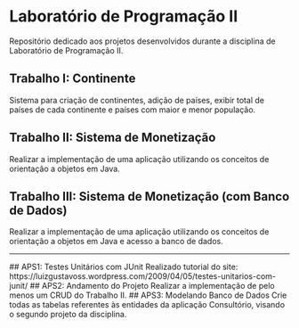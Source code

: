 # Laboratório de Programação II
Repositório dedicado aos projetos desenvolvidos durante a disciplina de Laboratório de Programação II.
## Trabalho I: Continente
Sistema para criação de continentes, adição de países, exibir total de países de cada continente e países com maior e menor população.
## Trabalho II: Sistema de Monetização
Realizar a implementação de uma aplicação utilizando os conceitos de orientação a objetos em Java.
## Trabalho III: Sistema de Monetização (com Banco de Dados)
Realizar a implementação de uma aplicação utilizando os conceitos de orientação a objetos em Java e acesso a banco de dados.
<hr>
## APS1: Testes Unitários com JUnit
Realizado tutorial do site: https://luizgustavoss.wordpress.com/2009/04/05/testes-unitarios-com-junit/
## APS2: Andamento do Projeto 
Realizar a implementação de pelo menos um CRUD do Trabalho II.
## APS3: Modelando Banco de Dados
Crie todas as tabelas referentes às entidades da aplicação Consultório, visando o segundo projeto da disciplina.
